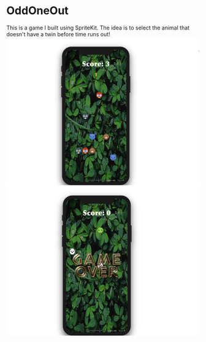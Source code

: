# OddOneOut
This is a game I built using SpriteKit. The idea is to select the animal that doesn't have a twin before time runs out!
![alt text](https://github.com/markyvarna/OddOneOut/blob/master/Screen%20Shot%202019-01-10%20at%2010.49.38%20PM.png)
![alt text](https://github.com/markyvarna/OddOneOut/blob/master/Screen%20Shot%202019-01-10%20at%2010.49.52%20PM.png)
